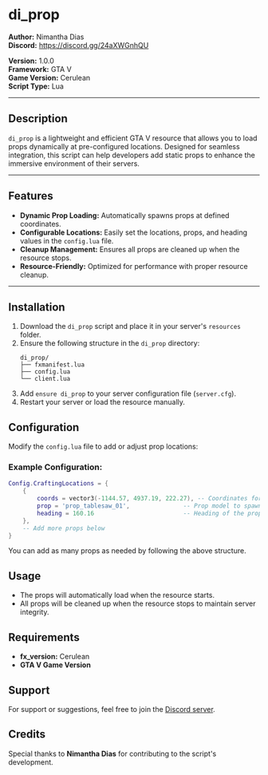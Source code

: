
# di_prop

**Author:** Nimantha Dias  
**Discord:** https://discord.gg/24aXWGnhQU

**Version:** 1.0.0  
**Framework:** GTA V  
**Game Version:** Cerulean  
**Script Type:** Lua  

---

## Description

`di_prop` is a lightweight and efficient GTA V resource that allows you to load props dynamically at pre-configured locations. Designed for seamless integration, this script can help developers add static props to enhance the immersive environment of their servers. 

---

## Features

- **Dynamic Prop Loading:** Automatically spawns props at defined coordinates.
- **Configurable Locations:** Easily set the locations, props, and heading values in the `config.lua` file.
- **Cleanup Management:** Ensures all props are cleaned up when the resource stops.
- **Resource-Friendly:** Optimized for performance with proper resource cleanup.

---

## Installation

1. Download the `di_prop` script and place it in your server's `resources` folder.
2. Ensure the following structure in the `di_prop` directory:
   ```
   di_prop/
   ├── fxmanifest.lua
   ├── config.lua
   └── client.lua
   ```
3. Add `ensure di_prop` to your server configuration file (`server.cfg`).
4. Restart your server or load the resource manually.


## Configuration

Modify the `config.lua` file to add or adjust prop locations:

### Example Configuration:

```lua
Config.CraftingLocations = {
    {
        coords = vector3(-1144.57, 4937.19, 222.27), -- Coordinates for the prop
        prop = 'prop_tablesaw_01',               -- Prop model to spawn
        heading = 160.16                         -- Heading of the prop
    },
    -- Add more props below
}
```

You can add as many props as needed by following the above structure.


## Usage

- The props will automatically load when the resource starts.
- All props will be cleaned up when the resource stops to maintain server integrity.

## Requirements

- **fx_version:** Cerulean
- **GTA V Game Version**

## Support

For support or suggestions, feel free to join the [Discord server](https://discord.gg/24aXWGnhQU).  

## Credits

Special thanks to **Nimantha Dias** for contributing to the script's development.
